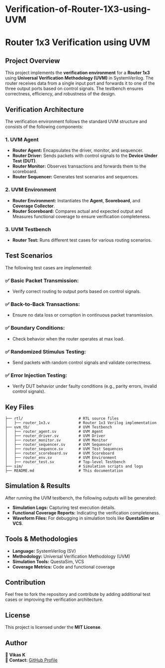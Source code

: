 # Verification-of-Router-1X3-using-UVM

# Router 1x3 Verification using UVM

## Project Overview

This project implements the **verification environment** for a **Router 1x3** using **Universal Verification Methodology (UVM)** in SystemVerilog. The router receives data from a single input port and forwards it to one of the three output ports based on control signals. The testbench ensures correctness, efficiency, and robustness of the design.

## Verification Architecture

The verification environment follows the standard UVM structure and consists of the following components:

### 1. **UVM Agent**

- **Router Agent:** Encapsulates the driver, monitor, and sequencer.
- **Router Driver:** Sends packets with control signals to the **Device Under Test (DUT)**.
- **Router Monitor:** Observes transactions and forwards them to the scoreboard.
- **Router Sequencer:** Generates test scenarios and sequences.

### 2. **UVM Environment**

- **Router Environment:** Instantiates the **Agent**, **Scoreboard**, and **Coverage Collector**.
- **Router Scoreboard:** Compares actual and expected output and Measures functional coverage to ensure verification completeness.

### 3. **UVM Testbench**

- **Router Test:** Runs different test cases for various routing scenarios.

## Test Scenarios

The following test cases are implemented:

### ✅ **Basic Packet Transmission:**

- Verify correct routing to output ports based on control signals.

### ✅ **Back-to-Back Transactions:**

- Ensure no data loss or corruption in continuous packet transmission.

### ✅ **Boundary Conditions:**

- Check behavior when the router operates at max load.

### ✅ **Randomized Stimulus Testing:**

- Send packets with random control signals and validate correctness.

### ✅ **Error Injection Testing:**

- Verify DUT behavior under faulty conditions (e.g., parity errors, invalid control signals).

## Key Files

```
├── rtl/                         # RTL source files
│   ├── router_1x3.v             # Router 1x3 Verilog implementation
├── uvm_tb/                      # UVM Testbench
│   ├── router_agent.sv          # UVM Agent
│   ├── router_driver.sv         # UVM Driver
│   ├── router_monitor.sv        # UVM Monitor
│   ├── router_sequencer.sv      # UVM Sequencer
│   ├── router_sequence.sv       # UVM Test Sequences
│   ├── router_scoreboard.sv     # UVM Scoreboard
│   ├── router_env.sv            # UVM Environment
│   ├── router_test.sv           # Top-level Testbench
├── sim/                         # Simulation scripts and logs
├── README.md                    # This documentation
```

## Simulation & Results

After running the UVM testbench, the following outputs will be generated:

- **Simulation Logs:** Capturing test execution details.
- **Functional Coverage Reports:** Indicating the verification completeness.
- **Waveform Files:** For debugging in simulation tools like **QuestaSim or VCS**.

## Tools & Methodologies

- **Language:** SystemVerilog (SV)
- **Methodology:** Universal Verification Methodology (UVM)
- **Simulation Tools:** QuestaSim, VCS
- **Coverage Metrics:** Code and functional coverage

## Contribution

Feel free to fork the repository and contribute by adding additional test cases or improving the verification architecture.

## License

This project is licensed under the **MIT License**.

## Author

📌 **Vikas K**  
📩 **Contact:** [GitHub Profile](https://github.com/Vk13io)
